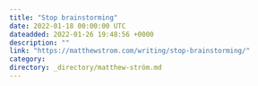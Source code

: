 ```yaml
---
title: "Stop brainstorming"
date: 2022-01-18 00:00:00 UTC
dateadded: 2022-01-26 19:48:56 +0000
description: ""
link: "https://matthewstrom.com/writing/stop-brainstorming/"
category:
directory: _directory/matthew-ström.md
---
```

